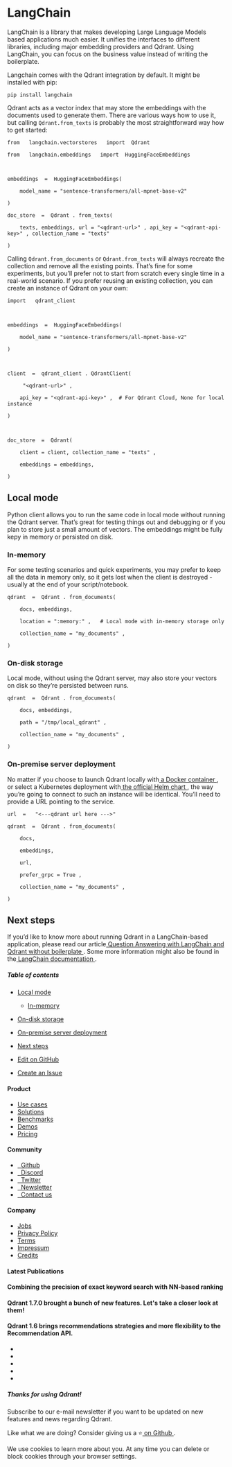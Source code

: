# LangChain

LangChain is a library that makes developing Large Language Models based applications much easier. It unifies the interfaces
to different libraries, including major embedding providers and Qdrant. Using LangChain, you can focus on the business value
instead of writing the boilerplate.

Langchain comes with the Qdrant integration by default. It might be installed with pip:

`pip install langchain
`

Qdrant acts as a vector index that may store the embeddings with the documents used to generate them. There are various ways
how to use it, but calling `Qdrant.from_texts` is probably the most straightforward way how to get started:

```
from   langchain.vectorstores   import  Qdrant

from   langchain.embeddings   import  HuggingFaceEmbeddings



embeddings  =  HuggingFaceEmbeddings(

    model_name = "sentence-transformers/all-mpnet-base-v2" 

)

doc_store  =  Qdrant . from_texts(

    texts, embeddings, url = "<qdrant-url>" , api_key = "<qdrant-api-key>" , collection_name = "texts" 

)

```

Calling `Qdrant.from_documents` or `Qdrant.from_texts` will always recreate the collection and remove all the existing points.
That’s fine for some experiments, but you’ll prefer not to start from scratch every single time in a real-world scenario.
If you prefer reusing an existing collection, you can create an instance of Qdrant on your own:

```
import   qdrant_client 



embeddings  =  HuggingFaceEmbeddings(

    model_name = "sentence-transformers/all-mpnet-base-v2" 

)



client  =  qdrant_client . QdrantClient(

     "<qdrant-url>" ,

    api_key = "<qdrant-api-key>" ,  # For Qdrant Cloud, None for local instance 

)



doc_store  =  Qdrant(

    client = client, collection_name = "texts" , 

    embeddings = embeddings,

)

```

## Local mode

Python client allows you to run the same code in local mode without running the Qdrant server. That’s great for testing things
out and debugging or if you plan to store just a small amount of vectors. The embeddings might be fully kepy in memory or
persisted on disk.

### In-memory

For some testing scenarios and quick experiments, you may prefer to keep all the data in memory only, so it gets lost when the
client is destroyed - usually at the end of your script/notebook.

```
qdrant  =  Qdrant . from_documents(

    docs, embeddings, 

    location = ":memory:" ,   # Local mode with in-memory storage only 

    collection_name = "my_documents" ,

)

```

### On-disk storage

Local mode, without using the Qdrant server, may also store your vectors on disk so they’re persisted between runs.

```
qdrant  =  Qdrant . from_documents(

    docs, embeddings, 

    path = "/tmp/local_qdrant" ,

    collection_name = "my_documents" ,

)

```

### On-premise server deployment

No matter if you choose to launch Qdrant locally with[ a Docker container ](https://qdrant.tech/documentation/guides/installation/), or
select a Kubernetes deployment with[ the official Helm chart ](https://github.com/qdrant/qdrant-helm), the way you’re
going to connect to such an instance will be identical. You’ll need to provide a URL pointing to the service.

```
url  =   "<---qdrant url here --->" 

qdrant  =  Qdrant . from_documents(

    docs, 

    embeddings, 

    url, 

    prefer_grpc = True , 

    collection_name = "my_documents" ,

)

```

## Next steps

If you’d like to know more about running Qdrant in a LangChain-based application, please read our article[ Question Answering with LangChain and Qdrant without boilerplate ](https://qdrant.tech/articles/langchain-integration/). Some more information
might also be found in the[ LangChain documentation ](https://python.langchain.com/docs/integrations/vectorstores/qdrant).

##### Table of contents

- [ Local mode ](https://qdrant.tech/documentation/frameworks/langchain/#local-mode)
    - [ In-memory ](https://qdrant.tech/documentation/frameworks/langchain/#in-memory)

- [ On-disk storage ](https://qdrant.tech/documentation/frameworks/langchain/#on-disk-storage)

- [ On-premise server deployment ](https://qdrant.tech/documentation/frameworks/langchain/#on-premise-server-deployment)
- [ Next steps ](https://qdrant.tech/documentation/frameworks/langchain/#next-steps)


- [ 
 Edit on GitHub
 ](https://github.com/qdrant/landing_page/tree/master/qdrant-landing/content/documentation/frameworks/langchain.md)
- [ 
 Create an Issue
 ](https://github.com/qdrant/landing_page/issues/new/choose)


#### Product

- [ 
Use cases
 ](https://qdrant.tech/use-cases/)
- [ 
Solutions
 ](https://qdrant.tech/solutions/)
- [ 
Benchmarks
 ](https://qdrant.tech/benchmarks/)
- [ 
Demos
 ](https://qdrant.tech/demo/)
- [ 
Pricing
 ](https://qdrant.tech/pricing/)


#### Community

- [ 
 
Github
 ](https://github.com/qdrant/qdrant)
- [ 
 
Discord
 ](https://qdrant.to/discord)
- [ 
 
Twitter
 ](https://qdrant.to/twitter)
- [ 
 
Newsletter
 ](https://qdrant.tech/subscribe/)
- [ 
 
Contact us
 ](https://qdrant.to/contact-us)


#### Company

- [ 
Jobs
 ](https://qdrant.join.com)
- [ 
Privacy Policy
 ](https://qdrant.tech/legal/privacy-policy/)
- [ 
Terms
 ](https://qdrant.tech/legal/terms_and_conditions/)
- [ 
Impressum
 ](https://qdrant.tech/legal/impressum/)
- [ 
Credits
 ](https://qdrant.tech/legal/credits/)


#### Latest Publications

#### Combining the precision of exact keyword search with NN-based ranking

#### Qdrant 1.7.0 brought a bunch of new features. Let's take a closer look at them!

#### Qdrant 1.6 brings recommendations strategies and more flexibility to the Recommendation API.

- [  ](https://github.com/qdrant/qdrant)
- [  ](https://qdrant.to/linkedin)
- [  ](https://qdrant.to/twitter)
- [  ](https://qdrant.to/discord)
- [  ](https://www.youtube.com/channel/UC6ftm8PwH1RU_LM1jwG0LQA)


##### Thanks for using Qdrant!

Subscribe to our e-mail newsletter if you want to be updated on new features and news regarding
Qdrant.

Like what we are doing? Consider giving us a ⭐[ on Github ](https://github.com/qdrant/qdrant).

We use cookies to learn more about you. At any time you can delete or block cookies through your browser settings.